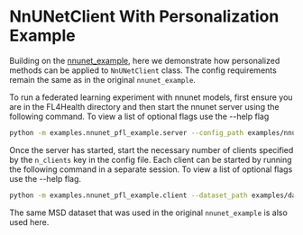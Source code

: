 # NnUNetClient With Personalization Example

Building on the [nnunet_example](../nnunet_example/README.md), here we demonstrate how personalized
methods can be applied to `NnUNetClient` class. The config requirements remain the same as in the original
`nnunet_example`.

To run a federated learning experiment with nnunet models, first ensure you are in the FL4Health directory and then start the nnunet server using the following command. To view a list of optional flags use the --help flag

```bash
python -m examples.nnunet_pfl_example.server --config_path examples/nnunet_pfl_example/config.yaml
```

Once the server has started, start the necessary number of clients specified by the `n_clients` key in the config file. Each client can be started by running the following command in a separate session. To view a list of optional flags use the --help flag.

```bash
python -m examples.nnunet_pfl_example.client --dataset_path examples/datasets/nnunet --personalized-strategy ditto
```

The same MSD dataset that was used in the original `nnunet_example` is also used here.
